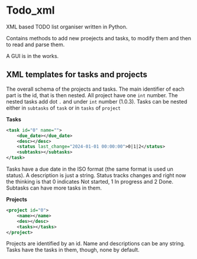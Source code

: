 # Todo_xml
XML based TODO list organiser written in Python.

Contains methods to add new proejects and tasks, to modify them and then to read and parse them.

A GUI is in the works.

## XML templates for tasks and projects
The overall schema of the projects and tasks. The main identifier of each part is the id, that is then nested. All project have one `int` number. The nested tasks add dot `.` and under `int` number (1.0.3). Tasks can be nested either in `subtasks` of `task` or in `tasks` of `project`


**Tasks**
```xml
<task id="0" name="">
    <due_date></due_date>
    <desc></desc>
    <status last_change="2024-01-01 00:00:00">0|1|2</status> 
    <subtasks></subtasks>
</task>
```
Tasks have a due date in the ISO format (the same format is used un status). A description is just a string. Status tracks changes and right now the thinking is that 0 indicates Not started, 1 In progress and 2 Done. Subtasks can have more tasks in them.

**Projects**
```xml
<project id="0">
    <name></name>
    <des></desc>
    <tasks></tasks>
</project>
```
Projects are identified by an id. Name and descriptions can be any string. Tasks have the tasks in them, though, none by default. 